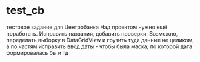 # test_cb
тестовое задание для Центробанка
Над проектом нужно ещё поработать.
Исправить названия, добавить проверки.
Возможно, переделать выборку в DataGridView и грузить туда данные не целиком, а по частям
исправить ввод даты - чтобы была маска, по которой дата формировалась бы
и тд
